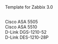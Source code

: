 Template for Zabbix 3.0
<html></html>

<dev>

<br>Cisco ASA 5505
<br>Cisco ASA 5510
<br>D-Link DGS-1210-52
<br>D-Link DES-1210-28P
